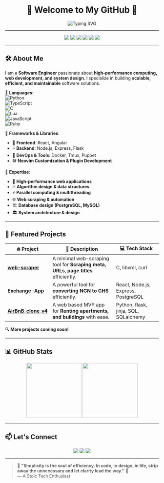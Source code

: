 <!-- HEADER -->
<h1 align="center">🚀 Welcome to My GitHub 🚀</h1>

<p align="center">
  <img src="https://readme-typing-svg.demolab.com?font=Fira+Code&size=18&pause=1000&color=F7B93E&width=600&height=50&lines=Software+Engineer+%7C+Web+Dev+%7C+C+%26+Python+%7C+TypeScript;Navigating+the+Paradigms+of+Programming" alt="Typing SVG">
</p>

---

<!-- BADGES -->
<p align="center">
  <img src="https://img.shields.io/badge/Code-C-blue?style=for-the-badge&logo=c&logoColor=white">
  <img src="https://img.shields.io/badge/Code-Python-informational?style=for-the-badge&logo=python&logoColor=yellow">
  <img src="https://img.shields.io/badge/Code-TypeScript-informational?style=for-the-badge&logo=typescript&logoColor=white">
  <img src="https://img.shields.io/badge/Tools-Tmux-1BB91F?style=for-the-badge&logo=tmux&logoColor=white">
  <img src="https://img.shields.io/badge/OS-Arch%20Linux-1793D1?style=for-the-badge&logo=arch-linux&logoColor=white">
  <img src="https://img.shields.io/badge/Editor-Neovim-57A143?style=for-the-badge&logo=neovim&logoColor=white">
</p>

---

## 🛠️ About Me  

I am a **Software Engineer** passionate about **high-performance computing, web development, and system design**. I specialize in building **scalable, efficient, and maintainable** software solutions.  

🔹 **Languages**:  
![Python](https://img.shields.io/badge/Python-3776AB?style=flat-square&logo=python&logoColor=white)  
![TypeScript](https://img.shields.io/badge/TypeScript-007ACC?style=flat-square&logo=typescript&logoColor=white)  
![C](https://img.shields.io/badge/C-00599C?style=flat-square&logo=c&logoColor=white)  
![Lua](https://img.shields.io/badge/Lua-2C2D72?style=flat-square&logo=lua&logoColor=white)  
![JavaScript](https://img.shields.io/badge/JavaScript-F7DF1E?style=flat-square&logo=javascript&logoColor=black)  
![Ruby](https://img.shields.io/badge/Ruby-CC342D?style=flat-square&logo=ruby&logoColor=white)  

🔹 **Frameworks & Libraries**:  
- 🚀 **Frontend**: React, Angular  
- ⚡ **Backend**: Node.js, Express, Flask  
- 🔧 **DevOps & Tools**: Docker, Tmux, Puppet  
- 🛠️ **Neovim Customization & Plugin Development**  

🔹 **Expertise**:  
- 🚀 **High-performance web applications**  
- 🔥 **Algorithm design & data structures**  
- ⚡ **Parallel computing & multithreading**  
- 🌐 **Web scraping & automation**  
- 🏗️ **Database design (PostgreSQL, MySQL)**  
- 🏛️ **System architecture & design**  

---

## 📌 Featured Projects  

| 🔥 Project | 🚀 Description | 💻 Tech Stack |
|------------|--------------|--------------|
| **[web-scraper](web-scraper)** | A minimal web-scraping tool for **Scraping meta, URLs, page titles** efficiently. | C, libxml, curl |
| **[Exchange-App](exchange-app)** | A powerful tool for **converting NGN to GHS** efficiently. | React, Node.js, Express, PostgreSQL |
| **[AirBnB_clone_v4](AirBnB_clone_v4)** | A web based MVP app for **Renting apartments, and buildings** with ease. | Python, flask, jinja, SQL, SQLalchemy |

🔍 **More projects coming soon!**

---

## 📊 GitHub Stats  

<div align="center">
  <img src="https://github-readme-stats.vercel.app/api?username=luckys-lnz&show_icons=true&theme=gruvbox" height="180">
  <img src="https://github-readme-streak-stats.herokuapp.com/?user=luckys-lnz&theme=gruvbox" height="180">
</div>

---

## 📫 Let's Connect  

<p align="center">
  <a href="mailto:luckyarchibong000@gmail.com"><img src="https://img.shields.io/badge/Email-D14836?style=for-the-badge&logo=gmail&logoColor=white"></a>
  <a href="https://www.linkedin.com/in/lucky-archibong-2a177899/"><img src="https://img.shields.io/badge/LinkedIn-0077B5?style=for-the-badge&logo=linkedin&logoColor=white"></a>
  <a href="https://twitter.com/l25j30"><img src="https://img.shields.io/badge/Twitter-1DA1F2?style=for-the-badge&logo=twitter&logoColor=white"></a>
</p>

---

> 🌟 **"Simplicity is the soul of efficiency. In code, in design, in life, strip away the unnecessary and let clarity lead the way."** 🚀  
> — A Stoic Tech Enthusiast 

